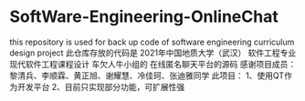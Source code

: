 # SoftWare-Engineering-OnlineChat
this repository is used for back up code of software engineering curriculum design project 
此仓库存放的代码是 2021年中国地质大学（武汉） 软件工程专业 现代软件工程课程设计 车欠人牛小组的 在线匿名聊天平台的源码
感谢项目成员：黎清兵、李顺霖、黄正旭、谢耀慧、冷佳珂、张迪雅同学
此项目：
1、使用QT作为开发平台
2、目前只实现部分功能，可扩展性强
